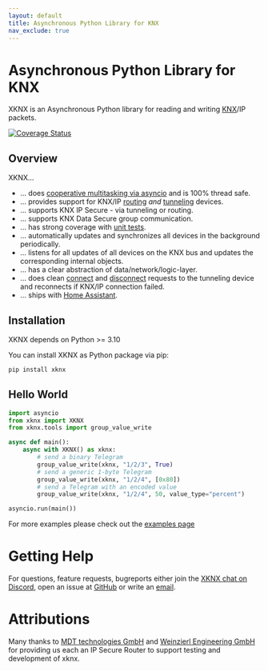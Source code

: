 ```yaml
---
layout: default
title: Asynchronous Python Library for KNX
nav_exclude: true
---
```


# [](#header-1)Asynchronous Python Library for KNX

XKNX is an Asynchronous Python library for reading and writing [KNX](<https://en.wikipedia.org/wiki/KNX_(standard)>)/IP packets.

[![Coverage Status](https://coveralls.io/repos/github/XKNX/xknx/badge.svg?branch=main)](https://coveralls.io/github/XKNX/xknx?branch=main)

## [](#header-2)Overview

XKNX...

- ... does [cooperative multitasking via asyncio](https://github.com/XKNX/xknx/blob/main/examples/example_light_state.py) and is 100% thread safe.
- ... provides support for KNX/IP [routing](https://github.com/XKNX/xknx/blob/main/xknx/io/routing.py) _and_ [tunneling](https://github.com/XKNX/xknx/blob/main/xknx/io/tunnel.py) devices.
- ... supports KNX IP Secure - via tunneling or routing.
- ... supports KNX Data Secure group communication.
- ... has strong coverage with [unit tests](https://github.com/XKNX/xknx/tree/main/test).
- ... automatically updates and synchronizes all devices in the background periodically.
- ... listens for all updates of all devices on the KNX bus and updates the corresponding internal objects.
- ... has a clear abstraction of data/network/logic-layer.
- ... does clean [connect](https://github.com/XKNX/xknx/blob/main/xknx/io/connect.py) and [disconnect](https://github.com/XKNX/xknx/blob/main/xknx/io/disconnect.py) requests to the tunneling device and reconnects if KNX/IP connection failed.
- ... ships with [Home Assistant](https://home-assistant.io/).

## [](#header-2)Installation

XKNX depends on Python >= 3.10

You can install XKNX as Python package via pip:

```bash
pip install xknx
```

## [](#header-2)Hello World

```python
import asyncio
from xknx import XKNX
from xknx.tools import group_value_write

async def main():
    async with XKNX() as xknx:
        # send a binary Telegram
        group_value_write(xknx, "1/2/3", True)
        # send a generic 1-byte Telegram
        group_value_write(xknx, "1/2/4", [0x80])
        # send a Telegram with an encoded value
        group_value_write(xknx, "1/2/4", 50, value_type="percent")

asyncio.run(main())
```

For more examples please check out the [examples page](https://github.com/XKNX/xknx/tree/main/examples)

# [](#header-1)Getting Help

For questions, feature requests, bugreports either join the [XKNX chat on Discord](https://discord.gg/EuAQDXU), open an issue at [GitHub](https://github.com/XKNX/xknx) or write an [email](mailto:xknx@xknx.io).

# [](#header-1)Attributions

Many thanks to [MDT technologies GmbH](https://www.mdt.de) and [Weinzierl Engineering GmbH](https://weinzierl.de) for providing us each an IP Secure Router to support testing and development of xknx.
